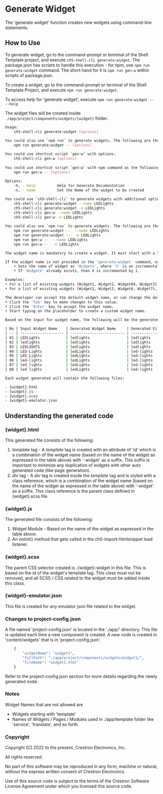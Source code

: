 # Generate Widget

The 'generate widget' function creates new widgets using command-line statements.

## How to Use

To generate widget, go to the command-prompt or terminal of the Shell Template project, and execute `ch5-shell-cli generate:widget`.
The package.json has scripts to handle this execution - for npm, use `npm run generate:widget` command. The short hand for it is `npm run gen:w` within scripts of package.json.

To create a widget, go to the command-prompt or terminal of the Shell Template Project, and execute `npm run generate:widget`.

To access help for 'generate widget', execute `npm run generate:widget -- --help`

The widget files will be created inside `./app/project/components/widgets/{widget}` folder.

```bash
Usage:
    ch5-shell-cli generate:widget [options]
    
You could also use `npm run` to generate widgets. The following are the command(s):
    npm run generate:widget -- [options]

You could use shortcut script `gen:w` with options:
    ch5-shell-cli gen:w [options]
    
You could use shortcut script `gen:w` with npm command as the following:
    npm run gen:w -- [options]
    
Options:
    -h, --help          Help for Generate Documentation
    -n, --name          Set the Name of the widget to be created

You could use `ch5-shell-cli` to generate widgets with additional options. The following are some examples:
    ch5-shell-cli generate:widget --name LEDLights
    ch5-shell-cli generate:widget -n LEDLights
    ch5-shell-cli gen:w --name LEDLights
    ch5-shell-cli gen:w -n LEDLights
    
You could also use `npm run` to generate widgets. The following are the command(s):
    npm run generate:widget --  --name LEDLights
    npm run generate:widget --  -n LEDLights
    npm run gen:w --  --name LEDLights
    npm run gen:w --  -n LEDLights

The widget name is mandatory to create a widget. It must start with a letter and can contain letters, hyphens, spaces, underscores, and numbers.

If the widget name is not provided in the 'generate:widget' command, or if the widget name is incorrect, the developer will be prompted to enter a widget name, and a default value for the widget name will be displayed. This widget name will be set with the following rules:
    • Sets the name of widget as 'WidgetX', where 'X' is an incremental number.
    • If 'WidgetX' already exists, then X is incremented by 1.

Examples:
• For a list of existing widgets (Widget1, Widget2, Widget04, Widget3), the new prompted widget name would be Widget4.
• For a list of existing widgets (Widget1, Widget2, Widget6, Widget7), the new prompted widget name would be Widget3.

The developer can accept the default widget name, or can change the default widget name as needed. The default is widget name is displayed as a placeholder in the terminal window. Some additional features to modify default widget name are as follows:
• Click the 'Tab' key to make changes to this value.
• Click the 'Enter' key to accept the widget name.
• Start typing on the placeholder to create a custom widget name.

Based on the input for widget name, the following will be the generated widgets and file or folder names:

| No | Input Widget Name    | Generated Widget Name     | Generated File and Folder Names |
| -- | -------------------- | ------------------------- | ------------------------------- |
| 01 | LEDLights            | ledlights                 | ledlights                       |
| 02 | ledlights            | ledlights                 | ledlights                       |
| 03 | LEDLIGHTS            | ledlights                 | ledlights                       |
| 04 | LED-Lights           | ledLights                 | led-lights                      |
| 05 | LED_Lights           | ledLights                 | led-lights                      |
| 06 | led-lights           | ledLights                 | led-lights                      |
| 07 | led_lights           | ledLights                 | led-lights                      |
| 08 | led lights           | ledLights                 | led-lights                      |

Each widget generated will contain the following files:

- {widget}.html
- {widget}.js
- {widget}.scss
- {widget}-emulator.json
```

## Understanding the generated code

### {widget}.html

This generated file consists of the following:

1. *template* tag - A *template* tag is created with an attribute of 'id' which is a combination of the widget name (based on the name of the widget as expressed in the table above) with '-widget' as a suffix. This suffix is important to minimize any duplication of widgets with other auto generated code (like page generation).
2. *div* tag - A *div* tag is created inside the *template* tag and is styled with a class reference, which is a combination of the widget name (based on the name of the widget as expressed in the table above) with '-widget' as a suffix. This class reference is the parent class defined in {widget}.scss file.

### {widget}.js

The generated file consists of the following:

1. Widget Module - Based on the name of the widget as expressed in the table above.
2. An onInit() method that gets called in the ch5-import-htmlsnippet load listener.

### {widget}.scss

The parent CSS selector created is .{widget}-widget in this file. This is based on the id of the widget's template tag. This class must not be removed, and all SCSS / CSS related to the widget must be added inside this class.

### {widget}-emulator.json

This file is created for any emulator json file related to the widget.

### Changes to project-config.json

A file named 'project-config.json' is located in the './app/' directory. This file is updated each time a new component is created. A new node is created in 'content/widgets' that is in 'project-config.json'.

```bash
    {
        "widgetName": "widget1",
        "fullPath": "./app/project/components/widgets/widget1/",
        "fileName": "widget1.html"
    }
```

Refer to the project-config.json section for more details regarding the newly generated node.

### Notes

Widget Names that are not allowed are

- Widgets starting with 'template'
- Names of Widgets / Pages / Modules used in ./app/template folder like 'service', 'translate', and so forth.

### Copyright

Copyright (C) 2022 to the present, Crestron Electronics, Inc.

All rights reserved.

No part of this software may be reproduced in any form, machine
or natural, without the express written consent of Crestron Electronics.

Use of this source code is subject to the terms of the Crestron Software License Agreement
under which you licensed this source code.